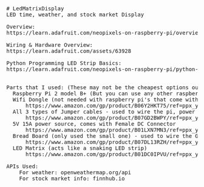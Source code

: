<pre>
# LedMatrixDisplay
LED time, weather, and stock market Display

Overview:
https://learn.adafruit.com/neopixels-on-raspberry-pi/overview

Wiring & Hardware Overview:
https://learn.adafruit.com/assets/63928

Python Programming LED Strip Basics:
https://learn.adafruit.com/neopixels-on-raspberry-pi/python-usage


Parts that I used: (These may not be the cheapest options out there. I bought things that would come in asap during COVID)
  Raspberry Pi 2 model B+ (But you can use any other raspberry pi as well)
  Wifi Dongle (not needed with raspberry pi's that come with wireless wifi)
      https://www.amazon.com/gp/product/B06Y2HKT75/ref=ppx_yo_dt_b_asin_title_o02_s00?ie=UTF8&psc=1
  All 3 types of Jumper cables - used to wire the pi, power source, led matrix, and bread board together
      https://www.amazon.com/gp/product/B07GD2BWPY/ref=ppx_yo_dt_b_asin_title_o05_s00?ie=UTF8&psc=1
  5V 15A power source, comes with Female DC Connector
      https://www.amazon.com/gp/product/B01LXN7MN3/ref=ppx_yo_dt_b_asin_title_o08_s00?ie=UTF8&psc=1
  Bread Board (only used the small one) - used to wire the GND line from power source to LEDs to GND pin in the RaspberryPi
      https://www.amazon.com/gp/product/B07DL13RZH/ref=ppx_yo_dt_b_asin_title_o00_s00?ie=UTF8&psc=1
  LED Matrix (acts like a snaking LED strip)
      https://www.amazon.com/gp/product/B01DC0IPVU/ref=ppx_yo_dt_b_asin_title_o00_s01?ie=UTF8&psc=1

APIs Used:
	For weather: openweathermap.org/api
	For stock market info: finnhub.io
  
  
</pre>
